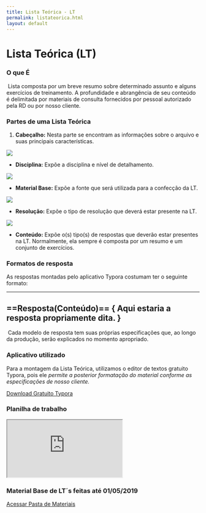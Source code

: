 ```yaml
---
title: Lista Teórica - LT
permalink: listateorica.html
layout: default
---
```


# Lista Teórica (LT)

### O que É

​	Lista composta por um breve resumo sobre determinado assunto e alguns exercícios de treinamento. A profundidade e abrangência de seu conteúdo é delimitada por  materiais de consulta fornecidos por pessoal autorizado pela RD ou por nosso cliente.

### Partes de uma Lista Teórica

1. **Cabeçalho:** Nesta parte se encontram as informações sobre o arquivo e suas principais características.

![](https://i.ibb.co/SJYyKmT/image.png)

* **Disciplina:** Expõe a disciplina e nível de detalhamento.

![](https://i.ibb.co/qM3pZZk/image.png)

* **Material Base:** Expõe a fonte que será utilizada para a confecção da LT.

![](https://i.ibb.co/CBWkJpj/image.png)

* **Resolução:** Expõe o tipo de resolução que deverá estar presente na LT.

![](https://i.ibb.co/0qfyQP2/image.png)

* **Conteúdo:** Expõe o(s) tipo(s) de respostas que deverão estar presentes na LT. Normalmente, ela sempre é composta por um resumo e um conjunto de exercícios.

### Formatos de resposta

As respostas montadas pelo aplicativo Typora costumam ter o seguinte formato:

---
==Resposta(Conteúdo)==
{
Aqui estaria a resposta propriamente dita.
}
---
​
Cada modelo de resposta tem suas próprias especificações que, ao longo da produção, serão explicados no momento apropriado.

### Aplicativo utilizado

Para a montagem da Lista Teórica, utilizamos o editor de textos gratuito Typora, pois ele *permite a posterior formatação do material conforme as especificações de nosso cliente.*

[Download Gratuito Typora](https://typora.io/#download)

### Planilha de trabalho

<iframe src="https://docs.google.com/spreadsheets/d/e/2PACX-1vTU3gyUZLJjXn4BV9KE5epFh2M4RE9Imhd0zIq8lGbTJgtwMdhTO2ckSK72mP6rB0YvV9b-ocB0K957/pubhtml?gid=0&amp;single=true&amp;widget=true&amp;headers=true"></iframe>

### Material Base de LT´s feitas até 01/05/2019

[Acessar Pasta de Materiais](https://drive.google.com/drive/folders/1i84eI1cNtOjm3VlmC-9HcisJevmOsnEm?usp=sharing)
